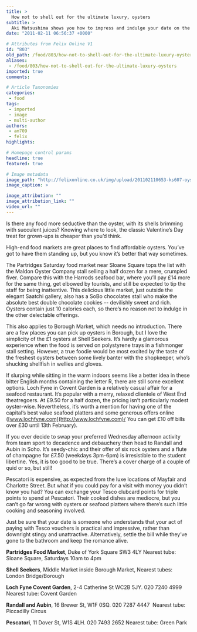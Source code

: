 ```yaml
---
title: >
  How not to shell out for the ultimate luxury, oysters
subtitle: >
  Aki Matsushima shows you how to impress and indulge your date on the cheap
date: "2011-02-11 06:56:37 +0000"

# Attributes from Felix Online V1
id: "803"
old_path: /food/803/how-not-to-shell-out-for-the-ultimate-luxury-oysters
aliases:
 - /food/803/how-not-to-shell-out-for-the-ultimate-luxury-oysters
imported: true
comments:

# Article Taxonomies
categories:
 - food
tags:
 - imported
 - image
 - multi-author
authors:
 - am709
 - felix
highlights:

# Homepage control params
headline: true
featured: true

# Image metadata
image_path: "http://felixonline.co.uk/img/upload/201102110653-ks607-oysterso.jpg"
image_caption: >

image_attribution: ""
image_attribution_link: ""
video_url: ""
---
```


Is there any food more seductive than the oyster, with its shells brimming with succulent juices? Knowing where to look, the classic Valentine’s Day treat for grown-ups is cheaper than you’d think.

High-end food markets are great places to find affordable oysters. You’ve got to have them standing up, but you know it’s better that way sometimes.

The Partridges Saturday food market near Sloane Square tops the list with the Maldon Oyster Company stall selling a half dozen for a mere, crumpled fiver. Compare this with the Harrods seafood bar, where you’ll pay £14 more for the same thing, get elbowed by tourists, and still be expected to tip the staff for being inattentive. This delicious little market, just outside the elegant Saatchi gallery, also has a SoBo chocolates stall who make the absolute best double chocolate cookies -- devilishly sweet and rich. Oysters contain just 10 calories each, so there’s no reason not to indulge in the other delectable offerings.

This also applies to Borough Market, which needs no introduction. There are a few places you can pick up oysters in Borough, but I love the simplicity of the £1 oysters at Shell Seekers. It’s hardly a glamorous experience when the food is served on polystyrene trays in a fishmonger stall setting. However, a true foodie would be most excited by the taste of the freshest oysters between some lively banter with the shopkeeper, who’s shucking shellfish in wellies and gloves.

If slurping while sitting in the warm indoors seems like a better idea in these bitter English months containing the letter R, there are still some excellent options. Loch Fyne in Covent Garden is a relatively casual affair for a seafood restaurant. It’s popular with a merry, relaxed clientele of West End theatregoers. At £9.50 for a half dozen, the pricing isn’t particularly modest oyster-wise. Nevertheless, it’s worth a mention for having one of the capital’s best value seafood platters and some generous offers online ([www.lochfyne.com](http://www.lochfyne.com)/ You can get £10 off bills over £30 until 13th February).

If you ever decide to swap your preferred Wednesday afternoon activity from team sport to decadence and debauchery then head to Randall and Aubin in Soho. It’s seedy-chic and their offer of six rock oysters and a flute of champagne for £7.50 (weekdays 3pm-6pm) is irresistible to the student libertine. Yes, it is too good to be true. There’s a cover charge of a couple of quid or so, but still!

Pescatori is expensive, as expected from the luxe locations of Mayfair and Charlotte Street. But what if you could pay for a visit with money you didn’t know you had? You can exchange your Tesco clubcard points for triple points to spend at Pescatori. Their cooked dishes are mediocre, but you can’t go far wrong with oysters or seafood platters where there’s such little cooking and seasoning involved.

Just be sure that your date is someone who understands that your act of paying with Tesco vouchers is practical and impressive, rather than downright stingy and unattractive. Alternatively, settle the bill while they’ve gone to the bathroom and keep the romance alive.

__Partridges Food Market__, Duke of York Square SW3 4LY Nearest tube: Sloane Square, Saturdays 10am to 4pm

__Shell Seekers__, Middle Market inside Borough Market, Nearest tubes: London Bridge/Borough

__Loch Fyne Covent Garden__, 2-4 Catherine St WC2B 5JY. 020 7240 4999 Nearest tube: Covent Garden

__Randall and Aubin__, 16 Brewer St, W1F 0SQ. 020 7287 4447 ‎ Nearest tube: Piccadilly Circus

__Pescatori__, 11 Dover St, W1S 4LH. 020 7493 2652 Nearest tube: Green Park
